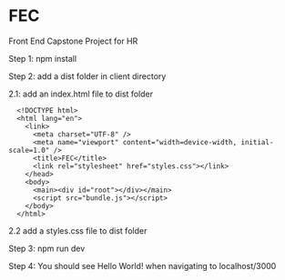 # FEC
Front End Capstone Project for HR

Step 1: npm install

Step 2: add a dist folder in client directory

  2.1: add an index.html file to dist folder
  ```
    <!DOCTYPE html>
    <html lang="en">
      <link>
        <meta charset="UTF-8" />
        <meta name="viewport" content="width=device-width, initial-scale=1.0" />
        <title>FEC</title>
        <link rel="stylesheet" href="styles.css"></link>
      </head>
      <body>
        <main><div id="root"></div></main>
        <script src="bundle.js"></script>
      </body>
    </html>
  ```
  2.2 add a styles.css file to dist folder
  
Step 3: npm run dev

Step 4: You should see Hello World! when navigating to localhost/3000

